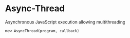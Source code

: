# Async-Thread
Asynchronous JavaScript execution allowing multithreading 

`new AsyncThread(program, callback)`
